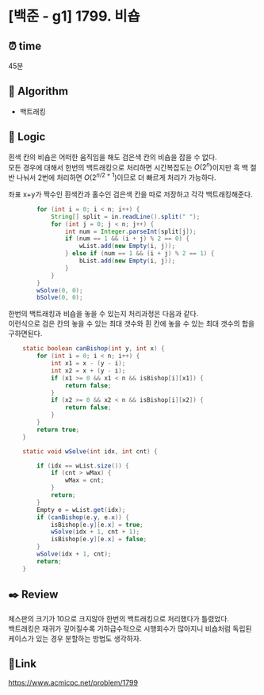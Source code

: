 # [백준 - g1] 1799. 비숍

## ⏰ **time**

45분

## :pushpin: **Algorithm**

- 백트래킹

## :round_pushpin: **Logic**

흰색 칸의 비숍은 어떠한 움직임을 해도 검은색 칸의 비숍을 잡을 수 없다.  
모든 경우에 대해서 한번의 백트래킹으로 처리하면 시간복잡도는 $O(2^n)$이지만 흑 백 절반 나눠서 2번에 처리하면 $O(2^{n/2+1})$이므로 더 빠르게 처리가 가능하다.

좌표 x+y가 짝수인 흰색칸과 홀수인 검은색 칸을 따로 저장하고 각각 백트래킹해준다.

```java
    	for (int i = 0; i < n; i++) {
			String[] split = in.readLine().split(" ");
			for (int j = 0; j < n; j++) {
				int num = Integer.parseInt(split[j]);
				if (num == 1 && (i + j) % 2 == 0) {
					wList.add(new Empty(i, j));
				} else if (num == 1 && (i + j) % 2 == 1) {
					bList.add(new Empty(i, j));
				}
			}
		}
		wSolve(0, 0);
		bSolve(0, 0);

```

한번의 백트래킹과 비숍을 놓을 수 있는지 처리과정은 다음과 같다.  
이런식으로 검은 칸의 놓을 수 있는 최대 갯수와 흰 칸에 놓을 수 있는 최대 갯수의 합을 구하면된다.

```java
	static boolean canBishop(int y, int x) {
		for (int i = 0; i < n; i++) {
			int x1 = x - (y - i);
			int x2 = x + (y - i);
			if (x1 >= 0 && x1 < n && isBishop[i][x1]) {
				return false;
			}
			if (x2 >= 0 && x2 < n && isBishop[i][x2]) {
				return false;
			}
		}
		return true;
	}

	static void wSolve(int idx, int cnt) {

		if (idx == wList.size()) {
			if (cnt > wMax) {
				wMax = cnt;
			}
			return;
		}
		Empty e = wList.get(idx);
		if (canBishop(e.y, e.x)) {
			isBishop[e.y][e.x] = true;
			wSolve(idx + 1, cnt + 1);
			isBishop[e.y][e.x] = false;
		}
		wSolve(idx + 1, cnt);
		return;
	}
```

## :black_nib: **Review**

체스판의 크기가 10으로 크지않아 한번의 백트래킹으로 처리했다가 틀렸었다.  
백트래킹은 재귀가 깊어질수록 기하급수적으로 시행회수가 많아지니 비숍처럼 독립된 케이스가 있는 경우 분할하는 방법도 생각하자.

## 📡**Link**

https://www.acmicpc.net/problem/1799
